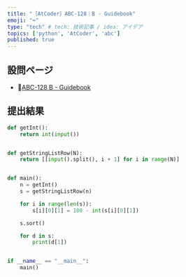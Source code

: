 ```yaml
---
title: "［AtCoder］ABC-128｜B - Guidebook"
emoji: "⌨️"
type: "tech" # tech: 技術記事 / idea: アイデア
topics: ['python', 'AtCoder', 'abc']
published: true
---
```


## 設問ページ

- 🔗[ABC-128 B - Guidebook](https://atcoder.jp/contests/abc128/tasks/abc128_b)

## 提出結果

```python
def getInt():
    return int(input())


def getStringListRow(N):
    return [[input().split(), i + 1] for i in range(N)]


def main():
    n = getInt()
    s = getStringListRow(n)

    for i in range(len(s)):
        s[i][0][1] = 100 - int(s[i][0][1])

    s.sort()

    for d in s:
        print(d[1])


if __name__ == "__main__":
    main()
```
